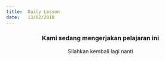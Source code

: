```yaml
---
title:  Daily Lesson
date:   13/02/2018
---
```


### <center>Kami sedang mengerjakan pelajaran ini</center>
<center>Silahkan kembali lagi nanti</center>